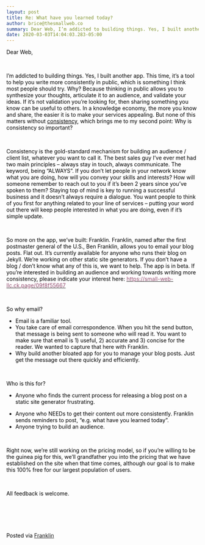 ```yaml
---  
layout: post  
title: Re: What have you learned today?  
author: brice@thesmallweb.co  
summary: Dear Web, I’m addicted to building things. Yes, I built another a...  
date: 2020-03-03T14:04:03.283-05:00  
---
```


<body><div class="WordSection1">
<p class="MsoNormal"><span style="color:black">Dear Web,</span></p>
<p class="MsoNormal"><span style="color:black"> </span></p>
<p class="MsoNormal"><span style="color:black">I’m addicted to building things. Yes, I built another app. This time, it’s a tool to help you write more consistently in public, which is something I think most people should try. Why? Because thinking in public
 allows you to synthesize your thoughts, articulate it to an audience, and validate your ideas. If it’s not validation you’re looking for, then sharing something you know can be useful to others. In a knowledge economy, the more you know and share, the easier
 it is to make your services appealing. But none of this matters without <u>consistency</u>, which brings me to my second point: Why is consistency so important?</span></p>
<p class="MsoNormal"><span style="color:black"> </span></p>
<p class="MsoNormal"><span style="color:black">Consistency is the gold-standard mechanism for building an audience / client list, whatever you want to call it. The best sales guy I’ve ever met had two main principles – always stay in touch, always communicate.
 The keyword, being “ALWAYS”. If you don’t let people in your network know what you are doing, how will you convey your skills and interests? How will someone remember to reach out to you if it’s been 2 years since you’ve spoken to them? Staying top of mind
 is key to running a successful business and it doesn’t always require a dialogue. You want people to think of you first for anything related to your line of services – putting your word out there will keep people interested in what you are doing, even if it’s
 simple update.</span></p>
<p class="MsoNormal"><span style="color:black"> </span></p>
<p class="MsoNormal"><span style="color:black">So more on the app, we’ve built: Franklin. Franklin, named after the first postmaster general of the U.S., Ben Franklin, allows you to email your blog posts. Flat out. It’s currently available for anyone who runs
 their blog on Jekyll. We’re working on other static site generators. If you don’t have a blog / don’t know what any of this is, we want to help. The app is in beta. If you’re interested in building an audience and working towards writing more consistency,
 please indicate your interest here: <a href="https://small-web-llc.ck.page/09f8f55667"><span style="color:#954F72">https://small-web-llc.ck.page/09f8f55667</span></a></span></p>
<p class="MsoNormal"><span style="color:black"> </span></p>
<p class="MsoNormal"><span style="color:black">So why email?</span></p>
<ul style="margin-top:0in" type="disc">
<li class="MsoListParagraph" style="margin-left:0in;mso-list:l4 level1 lfo7"><span style="color:black">Email is a familiar tool.</span></li>
<li class="MsoListParagraph" style="margin-left:0in;mso-list:l4 level1 lfo7"><span style="color:black">You take care of email correspondence. When you hit the send button, that message is being sent to someone who will read it. You want to make sure that email
 is 1) useful, 2) accurate and 3) concise for the reader. We wanted to capture that here with Franklin.</span></li>
<li class="MsoListParagraph" style="margin-left:0in;mso-list:l4 level1 lfo7"><span style="color:black">Why build another bloated app for you to manage your blog posts. Just get the message out there quickly and efficiently.</span></li>
</ul>
<p class="MsoNormal"><span style="color:black"> </span></p>
<p class="MsoNormal"><span style="color:black">Who is this for?</span></p>
<ul style="margin-top:0in" type="disc"><li class="MsoNormal" style="color:black;mso-list:l2 level1 lfo1">Anyone who finds the current process for releasing a blog post on a static site generator frustrating.</li></ul>
<ul style="margin-top:0in" type="disc">
<li class="MsoNormal" style="color:black;mso-list:l1 level1 lfo2">Anyone who NEEDs to get their content out more consistently. Franklin sends reminders to post, “e.g. what have you learned today”.</li>
<li class="MsoNormal" style="color:black;mso-list:l1 level1 lfo2">Anyone trying to build an audience.</li>
</ul>
<p class="MsoNormal"><span style="color:black"> </span></p>
<p class="MsoNormal"><span style="color:black">Right now, we’re still working on the pricing model, so if you’re willing to be the guinea pig for this, we’ll grandfather you into the pricing that we have established on the site when that time comes, although
 our goal is to make this 100% free for our largest population of users. </span></p>
<p class="MsoNormal"><span style="color:black"> </span></p>
<p class="MsoNormal"><span style="color:black">All feedback is welcome.  </span></p>
<p class="MsoNormal"><p> </p></p>
<p class="MsoNormal"><p> </p></p>
<div>
<p class="MsoNormal"><span style="color:black"><br />Posted via <a href="https://franklinpostal.com">Franklin</a>